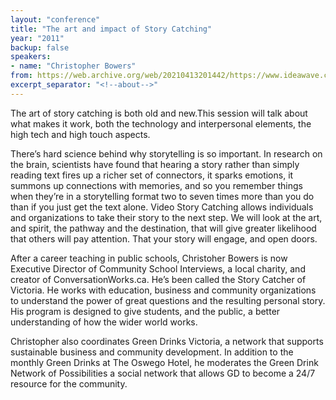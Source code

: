 ```yaml
---
layout: "conference"
title: "The art and impact of Story Catching"
year: "2011"
backup: false
speakers:
- name: "Christopher Bowers"
from: https://web.archive.org/web/20210413201442/https://www.ideawave.ca/2011-conference/the-art-and-impact-of-storycatching
excerpt_separator: "<!--about-->"
---
```


The art of story catching is both old and new.This session will talk about
what makes it work, both the technology and interpersonal elements, the high
tech and high touch aspects.

There’s hard science behind why storytelling is so important. In research on
the brain, scientists have found that hearing a story rather than simply
reading text fires up a richer set of connectors, it sparks emotions, it
summons up connections with memories, and so you remember things when they’re
in a storytelling format two to seven times more than you do than if you just
get the text alone. Video Story Catching allows individuals and organizations
to take their story to the next step. We will look at the art, and spirit, the
pathway and the destination, that will give greater likelihood that others
will pay attention. That your story will engage, and open doors.

<!--about-->

After a career teaching in public schools, Christoher Bowers is now
Executive Director of Community School Interviews, a local charity, and
creator of ConversationWorks.ca. He’s been called the Story Catcher of
Victoria. He works with education, business and community organizations to
understand the power of great questions and the resulting personal story. His
program is designed to give students, and the public, a better understanding
of how the wider world works.

Christopher also coordinates Green Drinks Victoria, a network that supports
sustainable business and community development. In addition to the monthly
Green Drinks at The Oswego Hotel, he moderates the Green Drink Network of
Possibilities a social network that allows GD to become a 24/7 resource for
the community.
